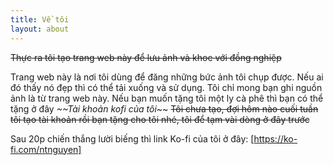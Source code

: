 ```yaml
---
title: Về tôi
layout: about
---
```

~~Thực ra tôi tạo trang web này để lưu ảnh và khoe với đồng nghiệp~~

Trang web này là nơi tôi dùng để đăng những bức ảnh tôi chụp được. Nếu ai đó thấy nó đẹp thì có thể tải xuống và sử dụng. Tôi chỉ mong bạn ghi nguồn ảnh là từ trang web này. Nếu bạn muốn tặng tôi một ly cà phê thì bạn có thể tặng ở đây *~~Tài khoản kofi của tôi*~~ ~~Tôi chưa tạo, đợi hôm nào cuối tuần tôi tạo tài khoản rồi bạn tặng cho tôi nhé, tôi để tạm vài dòng ở đây trước~~ 

Sau 20p chiến thắng lười biếng thì link Ko-fi của tôi ở đây: [https://ko-fi.com/ntnguyen]
